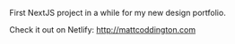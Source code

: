 First NextJS project in a while for my new design portfolio.

Check it out on Netlify: http://mattcoddington.com
